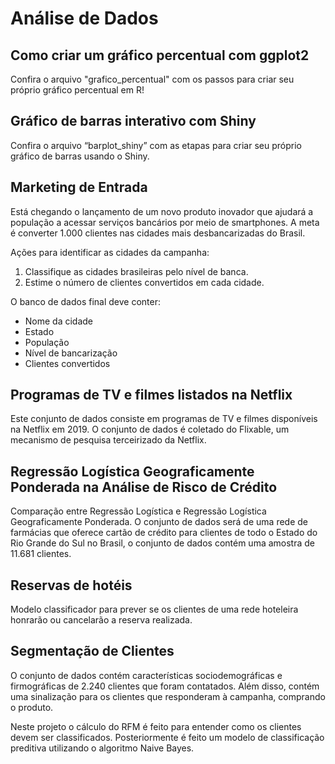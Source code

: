 # Análise de Dados 

## Como criar um gráfico percentual com ggplot2
Confira o arquivo "grafico_percentual" com os passos para criar seu próprio gráfico percentual em R!

## Gráfico de barras interativo com Shiny
Confira o arquivo “barplot_shiny” com as etapas para criar seu próprio gráfico de barras usando o Shiny.

## Marketing de Entrada
Está chegando o lançamento de um novo produto inovador que ajudará a população a acessar serviços bancários por meio de smartphones. A meta é converter 1.000 clientes nas cidades mais desbancarizadas do Brasil.

Ações para identificar as cidades da campanha:

1) Classifique as cidades brasileiras pelo nível de banca.
2) Estime o número de clientes convertidos em cada cidade.

O banco de dados final deve conter:

- Nome da cidade
- Estado
- População
- Nível de bancarização
- Clientes convertidos

## Programas de TV e filmes listados na Netflix
Este conjunto de dados consiste em programas de TV e filmes disponíveis na Netflix em 2019. O conjunto de dados é coletado do Flixable, um mecanismo de pesquisa terceirizado da Netflix.

## Regressão Logística Geograficamente Ponderada na Análise de Risco de Crédito
Comparação entre Regressão Logística e Regressão Logística Geograficamente Ponderada. O conjunto de dados será de uma rede de farmácias que oferece cartão de crédito para clientes de todo o Estado do Rio Grande do Sul no Brasil, o conjunto de dados contém uma amostra de 11.681 clientes.

## Reservas de hotéis
Modelo classificador para prever se os clientes de uma rede hoteleira honrarão ou cancelarão a reserva realizada.

## Segmentação de Clientes
O conjunto de dados contém características sociodemográficas e firmográficas de 2.240 clientes que foram contatados. Além disso, contém uma sinalização para os clientes que responderam à campanha, comprando o produto.

Neste projeto o cálculo do RFM é feito para entender como os clientes devem ser classificados. Posteriormente é feito um modelo de classificação preditiva utilizando o algoritmo Naive Bayes.
